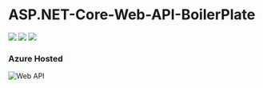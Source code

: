 # ASP.NET-Core-Web-API-BoilerPlate

![](https://camo.githubusercontent.com/390010645fbb336fe2f531ffbb1dacdae6fc2f00e9c16773f371da20352c8a16/68747470733a2f2f696d672e736869656c64732e696f2f6769746875622f6c6963656e73652f6368656e6a642f52656e6465722d43726f77642d4f662d416e696d617465642d43686172616374657273)
![](https://img.shields.io/badge/.NET%20Web%20API-v5-brightgreen) 
![](https://vsrm.dev.azure.com/rorroirg/_apis/public/Release/badge/9650e4e5-4a98-4371-8460-252782275fe3/1/1)

### Azure Hosted
![Web API](https://rodrigotechboilerplate.azurewebsites.net)
